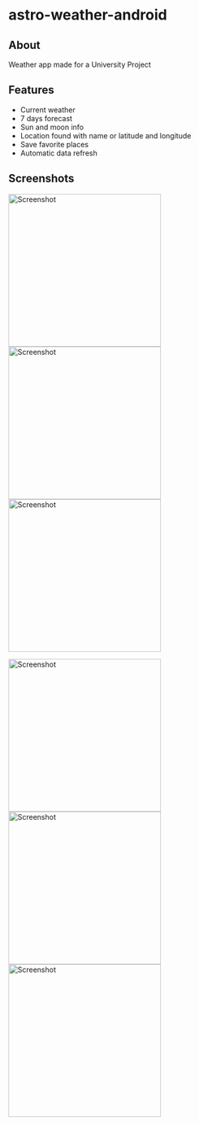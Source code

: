 # astro-weather-android

## About
Weather app made for a University Project

## Features
- Current weather
- 7 days forecast
- Sun and moon info
- Location found with name or latitude and longitude
- Save favorite places
- Automatic data refresh

## Screenshots
<p float="left">
  <img src="screenshots/Screenshot_1.png" alt="Screenshot" width="300"/>
  <img src="screenshots/Screenshot_2.png" alt="Screenshot" width="300"/>
  <img src="screenshots/Screenshot_3.png" alt="Screenshot" width="300"/>
</p>

<p float="left">
  <img src="screenshots/Screenshot_4.png" alt="Screenshot" width="300"/>
  <img src="screenshots/Screenshot_5.png" alt="Screenshot" width="300"/>
  <img src="screenshots/Screenshot_6.png" alt="Screenshot" width="300"/>
</p>
